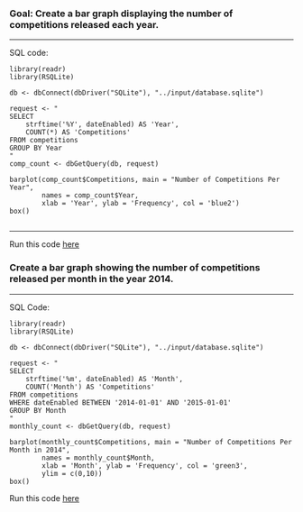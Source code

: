 
### Goal: Create a bar graph displaying the number of competitions released each year.

---
SQL code:

```
library(readr)
library(RSQLite)

db <- dbConnect(dbDriver("SQLite"), "../input/database.sqlite")

request <- "
SELECT 
    strftime('%Y', dateEnabled) AS 'Year', 
    COUNT(*) AS 'Competitions'
FROM competitions
GROUP BY Year
"
comp_count <- dbGetQuery(db, request)

barplot(comp_count$Competitions, main = "Number of Competitions Per Year",
        names = comp_count$Year,
        xlab = 'Year', ylab = 'Frequency', col = 'blue2')
box()


```

---
Run this code [here](https://www.kaggle.com/lochleven/d/kaggle/meta-kaggle/competition-list1/edit)

### Create a bar graph showing the number of competitions released per month in the year 2014. 

---
SQL Code:
```
library(readr)
library(RSQLite)

db <- dbConnect(dbDriver("SQLite"), "../input/database.sqlite")

request <- "
SELECT 
    strftime('%m', dateEnabled) AS 'Month',
    COUNT('Month') AS 'Competitions'
FROM competitions
WHERE dateEnabled BETWEEN '2014-01-01' AND '2015-01-01'
GROUP BY Month
"
monthly_count <- dbGetQuery(db, request)

barplot(monthly_count$Competitions, main = "Number of Competitions Per Month in 2014",
        names = monthly_count$Month,
        xlab = 'Month', ylab = 'Frequency', col = 'green3',
        ylim = c(0,10))
box()

```
Run this code [here](https://www.kaggle.com/lochleven/d/kaggle/meta-kaggle/competition-list1/edit)

